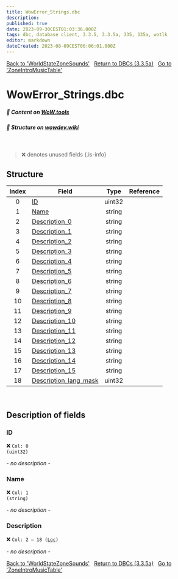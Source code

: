 ```yaml
---
title: WowError_Strings.dbc
description:
published: true
date: 2023-09-30CEST01:03:36.000Z
tags: dbc, database client, 3.3.5, 3.3.5a, 335, 335a, wotlk
editor: markdown
dateCreated: 2023-08-09CEST00:06:01.000Z
---
```

<a href="https://trinitycore.info/files/DBC/335/worldstatezonesounds" class="mt-5 v-btn v-btn--depressed v-btn--flat v-btn--outlined theme--light v-size--default darkblue--text text--lighten-3"><span class="v-btn__content"><i aria-hidden="true" class="v-icon notranslate v-icon--left mdi mdi-arrow-left theme--light"></i><span>Back to 'WorldStateZoneSounds'</span></span></a>&nbsp;&nbsp;&nbsp;<a href="https://trinitycore.info/files/DBC/335/DBC" class="mt-5 v-btn v-btn--depressed v-btn--flat v-btn--outlined theme--light v-size--default darkblue--text text--lighten-3"><span class="v-btn__content"><i aria-hidden="true" class="v-icon notranslate v-icon--left mdi mdi-home-outline theme--light"></i><span>Return to DBCs (3.3.5a)</span></span></a>&nbsp;&nbsp;&nbsp;<a href="https://trinitycore.info/files/DBC/335/zoneintromusictable" class="mt-5 v-btn v-btn--depressed v-btn--flat v-btn--outlined theme--light v-size--default darkblue--text text--lighten-3"><span class="v-btn__content"><span>Go to 'ZoneIntroMusicTable'</span><i aria-hidden="true" class="v-icon notranslate v-icon--right mdi mdi-arrow-right theme--light"></i></span></a>

# WowError_Strings.dbc
##### :open_book: Content on [WoW.tools](https://wow.tools/dbc/?dbc=wowerror_strings&build=3.3.5.12340)
##### :pencil: Structure on [wowdev.wiki](https://wowdev.wiki/DB/WowError_Strings)
&nbsp;

> :x: denotes unused fields
{.is-info}


## Structure

| Index | Field | Type | Reference |
| :---: | --- | :---: | --- |
| 0 | [ID](#id-alt) | uint32 |  |
| 1 | [Name](#name-alt) | string |  |
| 2 | [Description_0](#description) | string |  |
| 3 | [Description_1](#description) | string |  |
| 4 | [Description_2](#description) | string |  |
| 5 | [Description_3](#description) | string |  |
| 6 | [Description_4](#description) | string |  |
| 7 | [Description_5](#description) | string |  |
| 8 | [Description_6](#description) | string |  |
| 9 | [Description_7](#description) | string |  |
| 10 | [Description_8](#description) | string |  |
| 11 | [Description_9](#description) | string |  |
| 12 | [Description_10](#description) | string |  |
| 13 | [Description_11](#description) | string |  |
| 14 | [Description_12](#description) | string |  |
| 15 | [Description_13](#description) | string |  |
| 16 | [Description_14](#description) | string |  |
| 17 | [Description_15](#description) | string |  |
| 18 | [Description_lang_mask](#description) | uint32 |  |
&nbsp;
## Description of fields

### ID <!-- {#id-alt} -->
:x: <code>Col: 0 (uint32)</code>

*- no description -*
&nbsp;

### Name <!-- {#name-alt} -->
:x: <code>Col: 1 (string)</code>

*- no description -*
&nbsp;

### Description
:x: <code>Col: 2 &ndash; 18 ([Loc](/how-to/localization))</code>

*- no description -*
&nbsp;

<a href="https://trinitycore.info/files/DBC/335/worldstatezonesounds" class="mt-5 v-btn v-btn--depressed v-btn--flat v-btn--outlined theme--light v-size--default darkblue--text text--lighten-3"><span class="v-btn__content"><i aria-hidden="true" class="v-icon notranslate v-icon--left mdi mdi-arrow-left theme--light"></i><span>Back to 'WorldStateZoneSounds'</span></span></a>&nbsp;&nbsp;&nbsp;<a href="https://trinitycore.info/files/DBC/335/DBC" class="mt-5 v-btn v-btn--depressed v-btn--flat v-btn--outlined theme--light v-size--default darkblue--text text--lighten-3"><span class="v-btn__content"><i aria-hidden="true" class="v-icon notranslate v-icon--left mdi mdi-home-outline theme--light"></i><span>Return to DBCs (3.3.5a)</span></span></a>&nbsp;&nbsp;&nbsp;<a href="https://trinitycore.info/files/DBC/335/zoneintromusictable" class="mt-5 v-btn v-btn--depressed v-btn--flat v-btn--outlined theme--light v-size--default darkblue--text text--lighten-3"><span class="v-btn__content"><span>Go to 'ZoneIntroMusicTable'</span><i aria-hidden="true" class="v-icon notranslate v-icon--right mdi mdi-arrow-right theme--light"></i></span></a>
